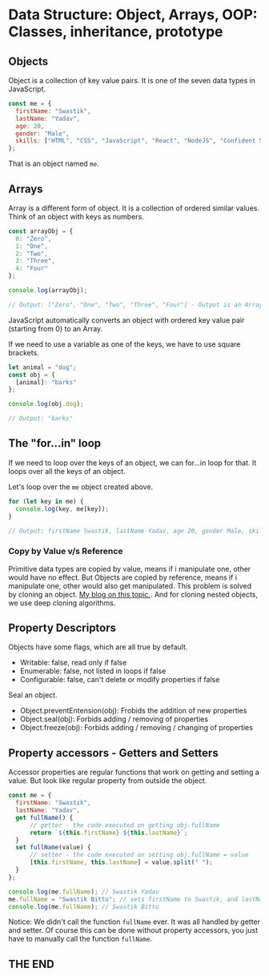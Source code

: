 # Data Structure: Object, Arrays, OOP: Classes, inheritance, prototype

## Objects

Object is a collection of key value pairs. It is one of the seven data types in JavaScript.

```js
const me = {
  firstName: "Swastik",
  lastName: "Yadav",
  age: 20,
  gender: "Male",
  skills: ["HTML", "CSS", "JavaScript", "React", "NodeJS", "Confident Speaking"]
};
```

That is an object named `me`.

## Arrays

Array is a different form of object. It is a collection of ordered similar values. Think of an object with keys as numbers.

```js
const arrayObj = {
  0: "Zero",
  1: "One",
  2: "Two",
  3: "Three",
  4: "Four"
};

console.log(arrayObj);

// Output: ["Zero", "One", "Two", "Three", "Four"] - Output is an Array.
```

JavaScript automatically converts an object with ordered key value pair (starting from 0) to an Array.

If we need to use a variable as one of the keys, we have to use square brackets.

```js
let animal = "dog";
const obj = {
  [animal]: "barks"
};

console.log(obj.dog);

// Output: "barks"
```

## The "for...in" loop

If we need to loop over the keys of an object, we can for...in loop for that. It loops over all the keys of an object.

Let's loop over the `me` object created above.

```js
for (let key in me) {
  console.log(key, me[key]);
}

// Output: firstName Swastik, lastName Yadav, age 20, gender Male, skills [...]
```

### Copy by Value v/s Reference

Primitive data types are copied by value, means if i manipulate one, other would have no effect. But Objects are copied by reference, means if i manipulate one, other would also get manipulated. This problem is solved by cloning an object. [My blog on this topic.](https://swastikyadav.com/Code%20Snippet/3-ways-to-duplicate-object/). And for cloning nested objects, we use deep cloning algorithms.

## Property Descriptors

Objects have some flags, which are all true by default.

- Writable: false, read only if false
- Enumerable: false, not listed in loops if false
- Configurable: false, can't delete or modify properties if false

Seal an object.

- Object.preventEntension(obj): Frobids the addition of new properties
- Object.seal(obj): Forbids adding / removing of properties
- Object.freeze(obj): Forbids adding / removing / changing of properties

## Property accessors - Getters and Setters

Accessor properties are regular functions that work on getting and setting a value. But look like regular property from outside the object.

```js
const me = {
  firstName: "Swastik",
  lastName: "Yadav",
  get fullName() {
      // getter - the code executed on getting obj.fullName
      return `${this.firstName} ${this.lastName}`;
  }
  set fullName(value) {
      // setter - the code executed on setting obj.fullName = value
      [this.firstName, this.lastName] = value.split(" ");
  }
};

console.log(me.fullName); // Swastik Yadav
me.fullName = "Swastik Bittu"; // sets firstName to Swastik, and lastName to Bittu
console.log(me.fullName); // Swastik Bittu 
```

Notice: We didn't call the function `fullName` ever. It was all handled by getter and setter. Of course this can be done without property accessors, you just have to manually call the function `fullName`.

## THE END